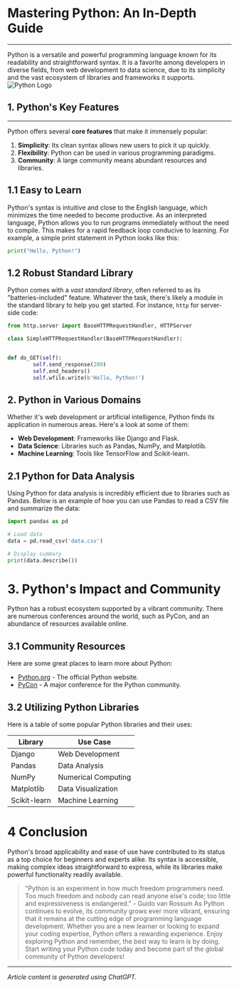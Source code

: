 # Mastering Python: An In-Depth Guide
---
Python is a versatile and powerful programming language known for its readability and straightforward syntax. It is a favorite among developers in diverse fields, from web development to data science, due to its simplicity and the vast ecosystem of libraries and frameworks it supports.
![Python Logo](https://www.python.org/static/img/python-logo@2x.png)
## 1. Python's Key Features
---
Python offers several **core features** that make it immensely popular:

1. **Simplicity**: Its clean syntax allows new users to pick it up quickly.
2. **Flexibility**: Python can be used in various programming paradigms.
3. **Community**: A large community means abundant resources and libraries.

## 1.1 Easy to Learn

Python's syntax is intuitive and close to the English language, which minimizes the time needed to become productive. As an interpreted language, Python allows you to run programs immediately without the need to compile. This makes for a rapid feedback loop conducive to learning. For example, a simple print statement in Python looks like this:

```python
print("Hello, Python!")
```

## 1.2 Robust Standard Library
Python comes with a *vast standard library*, often referred to as its "batteries-included" feature. Whatever the task, there's likely a module in the standard library to help you get started. For instance, ```http``` for server-side code:

```python
from http.server import BaseHTTPRequestHandler, HTTPServer

class SimpleHTTPRequestHandler(BaseHTTPRequestHandler):


def do_GET(self):
        self.send_response(200)
        self.end_headers()
        self.wfile.write(b'Hello, Python!')
```

## 2. Python in Various Domains
Whether it's web development or artificial intelligence, Python finds its application in numerous areas. Here's a look at some of them:
- **Web Development**: Frameworks like Django and Flask.
- **Data Science**: Libraries such as Pandas, NumPy, and Matplotlib.
- **Machine Learning**: Tools like TensorFlow and Scikit-learn.

## 2.1 Python for Data Analysis
Using Python for data analysis is incredibly efficient due to libraries such as Pandas. Below is an example of how you can use Pandas to read a CSV file and summarize the data:

```python
import pandas as pd

# Load data
data = pd.read_csv('data.csv')

# Display summary
print(data.describe())
```

# 3. Python's Impact and Community

Python has a robust ecosystem supported by a vibrant community. There are numerous conferences around the world, such as PyCon, and an abundance of resources available online.

## 3.1 Community Resources

Here are some great places to learn more about Python:
- [Python.org](https://www.python.org) - The official Python website.
- [PyCon](https://pycon.org) - A major conference for the Python community.

## 3.2 Utilizing Python Libraries

Here is a table of some popular Python libraries and their uses:

| Library | Use Case |
|---------|----------|
|Django | Web Development |
|Pandas | Data Analysis |
|NumPy | Numerical Computing |
|Matplotlib | Data Visualization |
|Scikit-learn | Machine Learning |

# 4 Conclusion
Python's broad applicability and ease of use have contributed to its status as a top choice for
beginners and experts alike. Its syntax is accessible, making complex ideas straightforward to
express, while its libraries make powerful functionality readily available.
> "Python is an experiment in how much freedom programmers need. Too much freedom and nobody can read anyone else's code; too little and expressiveness is endangered." - Guido van Rossum
As Python continues to evolve, its community grows ever more vibrant, ensuring that it remains at
the cutting edge of programming language development. Whether you are a new learner or
looking to expand your coding expertise, Python offers a rewarding experience.
Enjoy exploring Python and remember, the best way to learn is by doing. Start writing your Python
code today and become part of the global community of Python developers!

---

*Article content is generated using ChatGPT.*